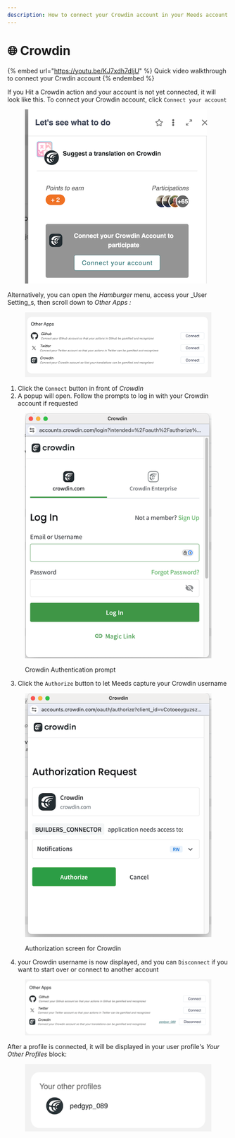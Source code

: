 ```yaml
---
description: How to connect your Crowdin account in your Meeds account
---
```


# 🌐 Crowdin

{% embed url="https://youtu.be/KJ7xdh7dIjU" %}
Quick video walkthrough to connect your Crwdin account
{% endembed %}

If you Hit a Crowdin action and your account is not yet connected, it will look like this. To connect your Crowdin account, click `Connect your account`

<figure><img src="../../../.gitbook/assets/crowdin-action-prompt.png" alt=""><figcaption></figcaption></figure>

Alternatively, you can open the _Hamburger_ menu,  access your _User Setting_s, then scroll down to _Other Apps :_

<figure><img src="../../../.gitbook/assets/other-apps-ok.png" alt=""><figcaption></figcaption></figure>

1. Click the `Connect` button in front of _Crowdin_
2. A popup will open. Follow the prompts to log in with your Crowdin account if requested

<figure><img src="../../../.gitbook/assets/crowdin-authenticate1.png" alt=""><figcaption><p>Crowdin Authentication prompt</p></figcaption></figure>

3. Click the `Authorize` button to let Meeds capture your Crowdin username



<figure><img src="../../../.gitbook/assets/crowdin-authorize.png" alt=""><figcaption><p>Authorization screen for Crowdin</p></figcaption></figure>

4. your Crowdin username is now displayed, and you can `Disconnect` if you want to start over or connect to another account

<figure><img src="../../../.gitbook/assets/otherr-apps-connected.png" alt=""><figcaption></figcaption></figure>

After a profile is connected, it will be displayed in your user profile's _Your Other Profiles_ block:

<figure><img src="../../../.gitbook/assets/other-profiles-crowdin.png" alt=""><figcaption></figcaption></figure>
